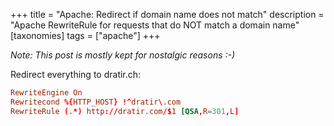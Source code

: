 +++
title = "Apache: Redirect if domain name does not match"
description = "Apache RewriteRule for requests that do NOT match a domain name"
[taxonomies]
tags = ["apache"]
+++

_Note: This post is mostly kept for nostalgic reasons :-)_

Redirect everything to dratir.ch:

```conf
RewriteEngine On
Rewritecond %{HTTP_HOST} !^dratir\.com
RewriteRule (.*) http://dratir.com/$1 [QSA,R=301,L]
```
